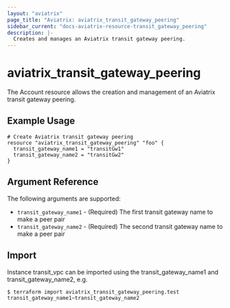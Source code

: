 ```yaml
---
layout: "aviatrix"
page_title: "Aviatrix: aviatrix_transit_gateway_peering"
sidebar_current: "docs-aviatrix-resource-transit_gateway_peering"
description: |-
  Creates and manages an Aviatrix transit gateway peering.
---
```


# aviatrix_transit_gateway_peering

The Account resource allows the creation and management of an Aviatrix transit gateway peering.

## Example Usage

```hcl
# Create Aviatrix transit gateway peering
resource "aviatrix_transit_gateway_peering" "foo" {
  transit_gateway_name1 = "transitGw1"
  transit_gateway_name2 = "transitGw2"
}
```

## Argument Reference

The following arguments are supported:

* `transit_gateway_name1` - (Required) The first transit gateway name to make a peer pair
* `transit_gateway_name2` - (Required) The second transit gateway name to make a peer pair

## Import

Instance transit_vpc can be imported using the transit_gateway_name1 and transit_gateway_name2, e.g.

```hcl
$ terraform import aviatrix_transit_gateway_peering.test transit_gateway_name1~transit_gateway_name2
```


